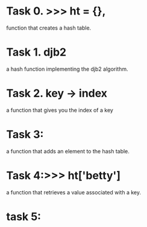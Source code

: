 # Task 0. >>> ht = {}, 
function that creates a hash table.
# Task 1. djb2
a hash function implementing the djb2 algorithm.
# Task 2. key -> index
 a function that gives you the index of a key
# Task 3:
 a function that adds an element to the hash table.
# Task 4:>>> ht['betty']
 a function that retrieves a value associated with a key.
# task 5:
